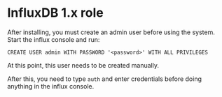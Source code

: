 # InfluxDB 1.x role

After installing, you must create an admin user before using the system. Start
the influx console and run:

```
CREATE USER admin WITH PASSWORD '<password>' WITH ALL PRIVILEGES
```

At this point, this user needs to be created manually.

After this, you need to type `auth` and enter credentials before doing anything
in the influx console.
